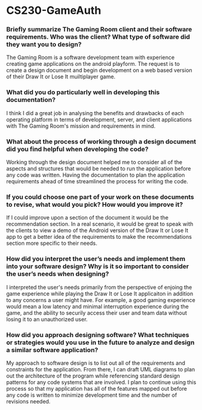 # CS230-GameAuth

### Briefly summarize The Gaming Room client and their software requirements. Who was the client? What type of software did they want you to design?
The Gaming Room is a software development team with experience creating game applications on the android playform. The request is to create a design document and begin development on a web based version of their Draw It or Lose It muiltiplayer game.

### What did you do particularly well in developing this documentation?
I think I did a great job in analysing the benefits and drawbacks of each operating platform in terms of development, server, and client applications with The Gaming Room's mission and requirements in mind.

### What about the process of working through a design document did you find helpful when developing the code?
Working through the design document helped me to consider all of the aspects and structures that would be needed to run the application before any code was written. Having the documentation to plan the application requirements ahead of time streamlined the process for writing the code.

### If you could choose one part of your work on these documents to revise, what would you pick? How would you improve it?
If I could improve upon a section of the document it would be the recommendation section. In a real scenario, it would be great to speak with the clients to view a demo of the Android version of the Draw It or Lose It app to get a better idea of the requirements to make the recommendations section more specific to their needs.

### How did you interpret the user’s needs and implement them into your software design? Why is it so important to consider the user’s needs when designing?
I interpreted the user's needs primarily from the perspective of enjoing the game experience while playing the Draw It or Lose It applicaiton in addition to any concerns a user might have. For example, a good gaming experience would mean a low latency and minimal interruption experience during the game, and the ability to securily access their user and team data without losing it to an unauthorized user.

### How did you approach designing software? What techniques or strategies would you use in the future to analyze and design a similar software application?
My approach to software design is to list out all of the requirements and constraints for the application. From there, I can draft UML diagrams to plan out the architecture of the program while referencing standard design patterns for any code systems that are involved. I plan to continue using this process so that my application has all of the features mapped out before any code is written to minimize development time and the number of revisions needed.
